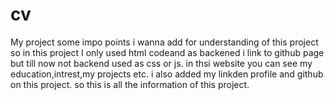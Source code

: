 # cv
My project some impo points i wanna add for understanding of this project so in this project I only used html codeand as backened i link to github page 
but till now not backend used as css or js. in thsi website you can see my education,intrest,my projects etc. 
i also added my linkden profile and github on this project. so this is all the information of this project.
